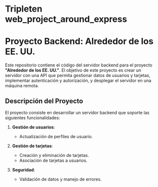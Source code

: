 # Tripleten web_project_around_express

# Proyecto Backend: Alrededor de los EE. UU.
Este repositorio contiene el código del servidor backend para el proyecto **"Alrededor de los EE. UU."**. El objetivo de este proyecto es crear un servidor con una API que permita gestionar datos de usuarios y tarjetas, implementar autenticación y autorización, y desplegar el servidor en una máquina remota.

## Descripción del Proyecto
El proyecto consiste en desarrollar un servidor backend que soporte las siguientes funcionalidades:

1. **Gestión de usuarios**:
   - Actualización de perfiles de usuario.

2. **Gestión de tarjetas**:
   - Creación y eliminación de tarjetas.
   - Asociación de tarjetas a usuarios.

3. **Seguridad**:
   - Validación de datos y manejo de errores.

